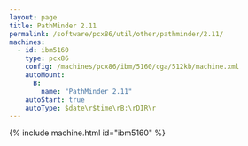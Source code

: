 ```yaml
---
layout: page
title: PathMinder 2.11
permalink: /software/pcx86/util/other/pathminder/2.11/
machines:
  - id: ibm5160
    type: pcx86
    config: /machines/pcx86/ibm/5160/cga/512kb/machine.xml
    autoMount:
      B:
        name: "PathMinder 2.11"
    autoStart: true
    autoType: $date\r$time\rB:\rDIR\r
---
```


{% include machine.html id="ibm5160" %}
